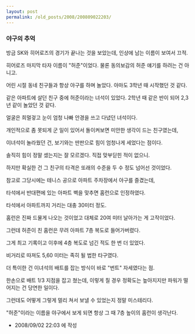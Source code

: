 ```yaml
---
layout: post
permalink: /old_posts/2008/200809022203/
---
```


### 야구의 추억

방금 SK와 히어로즈의 경기가 끝나는 것을 보았는데, 인상에 남는 이름이 보여서 끄적.

히어로즈 마지막 타자 이름이 "허준"이었다. 물론 동의보감의 허준 얘기를 하려는 건 아니고.

어린 시절 동네 친구들과 항상 야구를 하며 놀았다. 아마도 3학년 때 시작했던 것 같다.

같은 아파트에 살던 친구 중에 허준이라는 녀석이 있었다. 2학년 때 같은 반이 되어 2,3년 같이 놀았던 것 같다.

얼굴은 희멀겋고 눈이 엄청 나빠 안경을 쓰고 다녔던 녀석이다.

개인적으로 좀 못되게 군 일이 있어서 돌이켜보면 미안한 생각이 드는 친구였는데,

이녀석이 놀라웠던 건, 보기와는 딴판으로 힘이 엄청나게 세었다는 점이다.

솔직히 힘이 정말 셌는지는 잘 모르겠다. 직접 맞부딛힌 적이 없으니. 

하지만 확실한 건 그 친구의 타격은 또래의 수준을 두 수 정도 넘어선 것이었다.

참고로 그당시에는 테니스 공으로 아파트 주차장에서 야구를 즐겼는데, 

타석에서 반대편에 있는 아파트 벽을 맞추면 홈런으로 인정하였다.

타석에서 아파트까지 거리는 대충 30미터 정도.

홈런은 진짜 드물게 나오는 것이었고 대체로 20여 미터 날아가는 게 고작이었다.

그런데 허준이 친 홈런은 무려 아파트 7층 복도로 들어가버렸다.

그게 최고 기록이고 이후에 4층 복도로 넘긴 적도 한 번 더 있었다.

비거리로 따져도 5,60 미터는 족히 될 법한 타구였다.

더 특이한 건 이녀석의 배트를 잡는 방식이 바로 "번트" 자세였다는 점.

한손으로 배트 1/3 지점을 잡고 쳤는데, 이렇게 칠 경우 정확도는 높아지지만 파워가 떨어지는 건 당연한 일이다.

그런데도 어떻게 그렇게 멀리 쳐서 보낼 수 있었는지 정말 미스테리다.

"허준"이라는 이름을 야구에서 보게 되면 항상 그 때 7층 높이의 홈런이 생각난다.






- 2008/09/02 22:03 에 작성